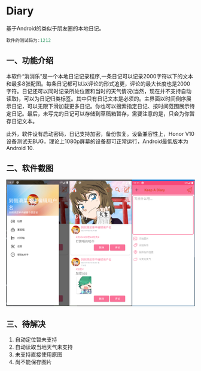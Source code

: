 # Diary
基于Android的类似于朋友圈的本地日记。

```java
软件的测试码为:1212
```



## 一、功能介绍

本软件“消消乐”是一个本地日记记录程序,一条日记可以记录2000字符以下的文本和最多8张配图。每条日记都可以以评论的形式追更，评论的最大长度也是2000字符。日记还可以同时记录所处位置和当时的天气情况(当然，现在并不支持自动读取)，可以为日记归类标签。其中只有日记文本是必须的。主界面以时间倒序展示日记，可以无限下滑加载更多日记。你也可以搜索指定日记、按时间范围展示特定日记。最后，未写完的日记可以存储到草稿箱暂存，需要注意的是，只会为你暂存日记文本。

此外，软件设有启动密码，日记支持加密，备份恢复。设备兼容性上，Honor V10设备测试无BUG，理论上1080p屏幕的设备都可正常运行，Android最低版本为Android 10.

## 二、软件截图

![软件截图](img/01.png)

## 三、待解决

1. 自动定位暂未支持
2. 自动读取当地天气未支持
3. 未支持直接使用原图
4. 尚不能保存图片

